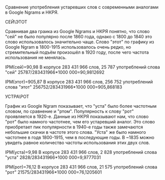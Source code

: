  Сравнение употребления устаревших слов с современными аналогами в Google Ngrams и НКРЯ.
 
 
 
 СЕЙ\ЭТОТ
 
 
 Сравнивая два граика из Google Ngrams и НКРЯ понятно, что слово "сей" не было популярно после 1860 года, однако с 1800 до 1840 это слово использовалось значительно чаще. Слово "этот" по графику из Google Ngram в 1800-1915 использовалось очень редко, но стремительный подъём произошёл в 1920 году, после чего частота использования не менялась.
 
 
IPM(сей)=90,98
В корпусе 283 431 966 слов,  25 787 употреблений слова "сей"
25787/283431966*1000 000=90,9812692


IPM(этот)=905,87
В корпусе 283 431 966 слов, 256 752 употреблений слова "этот"
256752/283431966*1000 000=905,868183
 
 
 УСТРА\РОТ


 График из Google Ngram показывает, что "уста" было более частотным словом, по сравнение и "ртом". Популярность к слову "рот" проявляется в 1920-е. Данные из НКРЯ показывают нам, что слово "рот" было намного частотнее, чем его устаревший аналог. Это слово приобретает пик популярности в 1940-е годы также замечаются небольшие скачки в частоте этого слова. "Уста" же было намного частотнее в годв 1800-1915, чем в последующие годы. В ~1835 можно увидеть равное количество частоты использования этих двух слов.
 
 
 IPM(уста)=9,98
В корпусе 283 431 966 слов,  2 828 употреблений слова "уста"
2828/283431966*1000 000=9,9777031



IPM(рот)=76,12
В корпусе 283 431 966 слов, 21 575 употреблений слова "рот"
21575/283431966*1000 000=76,1205601
